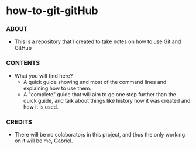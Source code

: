 # how-to-git-gitHub

### ABOUT

- This is a repository that I created to take notes on
  how to use Git and GitHub

### CONTENTS

- What you will find here?
	- A quick guide showing and most of the command lines
	  and explaining how to use them.
	- A "complete" guide that will aim to go one step further
	  than the quick guide, and talk about things like history
	  how it was created and how it is used.

### CREDITS

- There will be no colaborators in this project, and thus
the only working on it will be me, Gabriel.

